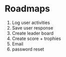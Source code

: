 # Roadmaps

1. Log user activities
2. Save user response
3. Create leader board 
4. Create score + trophies 
5. Email 
6. password reset 
